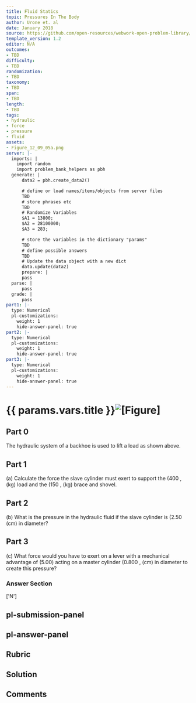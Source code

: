 ```yaml
---
title: Fluid Statics
topic: Pressures In The Body
author: Urone et. al
date: January 2018
source: https://github.com/open-resources/webwork-open-problem-library/tree/master/Contrib/BrockPhysics/College_Physics_Urone/11.Fluid_Statics/NU_U17-11-09-016.pg
template_version: 1.2
editor: N/A
outcomes:
- TBD
difficulty:
- TBD
randomization:
- TBD
taxonomy:
- TBD
span:
- TBD
length:
- TBD
tags:
- hydraulic
- force
- pressure
- fluid
assets:
- Figure_12_09_05a.png
server: |-
  imports: |
    import random
    import problem_bank_helpers as pbh
  generate: |
      data2 = pbh.create_data2()

      # define or load names/items/objects from server files
      TBD
      # store phrases etc
      TBD
      # Randomize Variables
      $A1 = 13800;
      $A2 = 28100000;
      $A3 = 283;

      # store the variables in the dictionary "params"
      TBD
      # define possible answers
      TBD
      # Update the data object with a new dict
      data.update(data2)
      prepare: |
      pass
  parse: |
      pass
  grade: |
      pass
part1: |-
  type: Numerical
  pl-customizations:
    weight: 1
    hide-answer-panel: true
part2: |-
  type: Numerical
  pl-customizations:
    weight: 1
    hide-answer-panel: true
part3: |-
  type: Numerical
  pl-customizations:
    weight: 1
    hide-answer-panel: true
---
```


# {{ params.vars.title }}![[Figure]](Figure_12_09_05a.png)

## Part 0 
The hydraulic system of a backhoe is used to lift a load as shown above. 
## Part 1 
(a) Calculate the force  the slave cylinder must exert to support the (400 , (kg) load and the (150 , (kg) brace and shovel. 
## Part 2 
(b) What is the pressure in the hydraulic fluid if the slave cylinder is (2.50 (cm) in diameter? 
## Part 3 
(c) What force would you have to exert on a lever with a mechanical advantage of (5.00) acting on a master cylinder (0.800 , (cm) in diameter to create this pressure? 


### Answer Section 
['N']

## pl-submission-panel 


## pl-answer-panel 


## Rubric 


## Solution 


## Comments 


